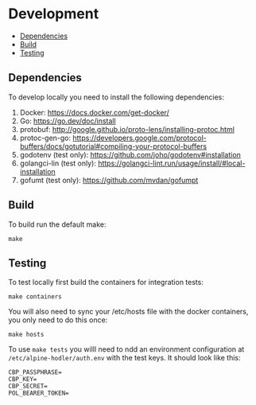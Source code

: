 # Development

- [Dependencies](#dependencies)
- [Build](#build)
- [Testing](#testing)

## Dependencies
To develop locally you need to install the following dependencies:

1. Docker: https://docs.docker.com/get-docker/
2. Go: https://go.dev/doc/install
3. protobuf: http://google.github.io/proto-lens/installing-protoc.html
4. protoc-gen-go: https://developers.google.com/protocol-buffers/docs/gotutorial#compiling-your-protocol-buffers
5. godotenv (test only): https://github.com/joho/godotenv#installation
6. golangci-lin (test only): https://golangci-lint.run/usage/install/#local-installation
7. gofumt (test only): https://github.com/mvdan/gofumpt

## Build

To build run the default make:

```
make
```

## Testing

To test locally first build the containers for integration tests:

```
make containers
```

You will also need to sync your /etc/hosts file with the docker containers, you only need to do this once:

```
make hosts
```

To use `make tests` you willl need to ndd an environment configuration at `/etc/alpine-hodler/auth.env` with the test keys. It should look like this:

```.env
CBP_PASSPHRASE=
CBP_KEY=
CBP_SECRET=
POL_BEARER_TOKEN=
```

